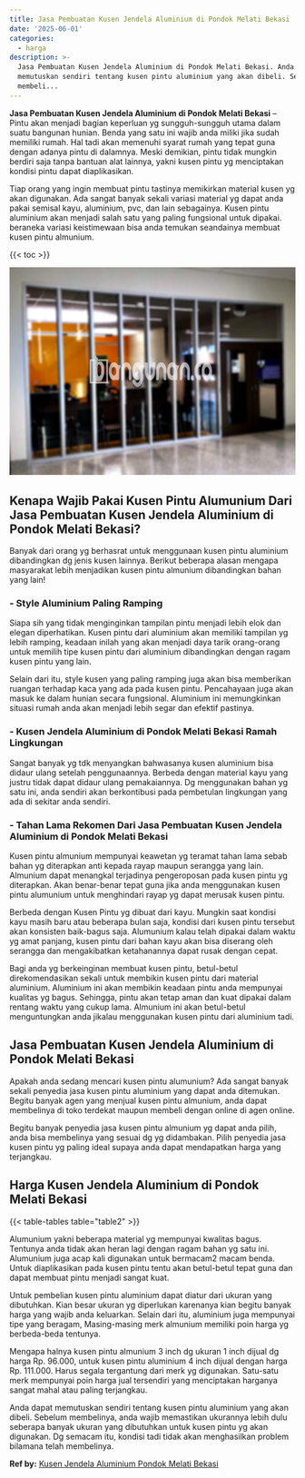 ```yaml
---
title: Jasa Pembuatan Kusen Jendela Aluminium di Pondok Melati Bekasi
date: '2025-06-01'
categories:
  - harga
description: >-
  Jasa Pembuatan Kusen Jendela Aluminium di Pondok Melati Bekasi. Anda dapat
  memutuskan sendiri tentang kusen pintu aluminium yang akan dibeli. Sebelum
  membeli...
---
```


**Jasa Pembuatan Kusen Jendela Aluminium di Pondok Melati Bekasi** – Pintu akan menjadi bagian keperluan yg sungguh-sungguh utama dalam suatu bangunan hunian. Benda yang satu ini wajib anda miliki jika sudah memiliki rumah. Hal tadi akan memenuhi syarat rumah yang tepat guna dengan adanya pintu di dalamnya. Meski demikian, pintu tidak mungkin berdiri saja tanpa bantuan alat lainnya, yakni kusen pintu yg menciptakan kondisi pintu dapat diaplikasikan.

Tiap orang yang ingin membuat pintu tastinya memikirkan material kusen yg akan digunakan. Ada sangat banyak sekali variasi material yg dapat anda pakai semisal kayu, aluminium, pvc, dan lain sebagainya. Kusen pintu aluminium akan menjadi salah satu yang paling fungsional untuk dipakai. beraneka variasi keistimewaan bisa anda temukan seandainya membuat kusen pintu almunium.

{{< toc >}}

![Jasa Pembuatan Kusen Jendela Aluminium di Pondok Melati Bekasi](/images/harga-kusen-jendela-alumunium-47.png)

## Kenapa Wajib Pakai Kusen Pintu Alumunium Dari Jasa Pembuatan Kusen Jendela Aluminium di Pondok Melati Bekasi?

Banyak dari orang yg berhasrat untuk menggunaan kusen pintu aluminium dibandingkan dg jenis kusen lainnya. Berikut beberapa alasan mengapa masyarakat lebih menjadikan kusen pintu almunium dibandingkan bahan yang lain!

### \- Style Aluminium Paling Ramping

Siapa sih yang tidak menginginkan tampilan pintu menjadi lebih elok dan elegan diperhatikan. Kusen pintu dari aluminium akan memiliki tampilan yg lebih ramping, keadaan inilah yang akan menjadi daya tarik orang-orang untuk memilih tipe kusen pintu dari aluminium dibandingkan dengan ragam kusen pintu yang lain.

Selain dari itu, style kusen yang paling ramping juga akan bisa memberikan ruangan terhadap kaca yang ada pada kusen pintu. Pencahayaan juga akan masuk ke dalam hunian secara fungsional. Aluminium ini memungkinkan situasi rumah anda akan menjadi lebih segar dan efektif pastinya.

### \- Kusen Jendela Aluminium di Pondok Melati Bekasi Ramah Lingkungan

Sangat banyak yg tdk menyangkan bahwasanya kusen aluminium bisa didaur ulang setelah penggunaannya. Berbeda dengan material kayu yang justru tidak dapat didaur ulang pemakaiannya. Dg menggunakan bahan yg satu ini, anda sendiri akan berkontibusi pada pembetulan lingkungan yang ada di sekitar anda sendiri.

### \- Tahan Lama Rekomen Dari Jasa Pembuatan Kusen Jendela Aluminium di Pondok Melati Bekasi

Kusen pintu almunium mempunyai keawetan yg teramat tahan lama sebab bahan yg diterapkan anti kepada rayap maupun serangga yang lain. Almunium dapat menangkal terjadinya pengeroposan pada kusen pintu yg diterapkan. Akan benar-benar tepat guna jika anda menggunakan kusen pintu alumunium untuk menghindari rayap yg dapat merusak kusen pintu.

Berbeda dengan Kusen Pintu yg dibuat dari kayu. Mungkin saat kondisi kayu masih baru atau beberapa bulan saja, kondisi dari kusen pintu tersebut akan konsisten baik-bagus saja. Alumunium kalau telah dipakai dalam waktu yg amat panjang, kusen pintu dari bahan kayu akan bisa diserang oleh serangga dan mengakibatkan ketahanannya dapat rusak dengan cepat.

Bagi anda yg berkeinginan membuat kusen pintu, betul-betul direkomendasikan sekali untuk membikin kusen pintu dari material aluminium. Aluminium ini akan membikin keadaan pintu anda mempunyai kualitas yg bagus. Sehingga, pintu akan tetap aman dan kuat dipakai dalam rentang waktu yang cukup lama. Almunium ini akan betul-betul menguntungkan anda jikalau menggunakan kusen pintu dari aluminium tadi.

## Jasa Pembuatan Kusen Jendela Aluminium di Pondok Melati Bekasi

Apakah anda sedang mencari kusen pintu alumunium? Ada sangat banyak sekali penyedia jasa kusen pintu aluminium yang dapat anda ditemukan. Begitu banyak agen yang menjual kusen pintu almunium, anda dapat membelinya di toko terdekat maupun membeli dengan online di agen online.

Begitu banyak penyedia jasa kusen pintu almunium yg dapat anda pilih, anda bisa membelinya yang sesuai dg yg didambakan. Pilih penyedia jasa kusen pintu yg paling ideal supaya anda dapat mendapatkan harga yang terjangkau.

## Harga Kusen Jendela Aluminium di Pondok Melati Bekasi

{{< table-tables table="table2" >}}

Alumunium yakni beberapa material yg mempunyai kwalitas bagus. Tentunya anda tidak akan heran lagi dengan ragam bahan yg satu ini. Alumunium juga acap kali digunakan untuk bermacam2 macam benda. Untuk diaplikasikan pada kusen pintu tentu akan betul-betul tepat guna dan dapat membuat pintu menjadi sangat kuat.

Untuk pembelian kusen pintu aluminium dapat diatur dari ukuran yang dibutuhkan. Kian besar ukuran yg diperlukan karenanya kian begitu banyak harga yang wajib anda keluarkan. Selain dari itu, aluminium juga mempunyai tipe yang beragam, Masing-masing merk almunium memiliki poin harga yg berbeda-beda tentunya.

Mengapa halnya kusen pintu almunium 3 inch dg ukuran 1 inch dijual dg harga Rp. 96.000, untuk kusen pintu aluminium 4 inch dijual dengan harga Rp. 111.000. Harus segala tergantung dari merk yg digunakan. Satu-satu merk mempunyai poin harga jual tersendiri yang menciptakan harganya sangat mahal atau paling terjangkau.

Anda dapat memutuskan sendiri tentang kusen pintu aluminium yang akan dibeli. Sebelum membelinya, anda wajib memastikan ukurannya lebih dulu seberapa banyak ukuran yang dibutuhkan untuk kusen pintu yg akan digunakan. Dg semacam itu, kondisi tadi tidak akan menghasilkan problem bilamana telah membelinya.

**Ref by:** [Kusen Jendela Aluminium Pondok Melati Bekasi](https://id.wikipedia.org/wiki/Kusen)

